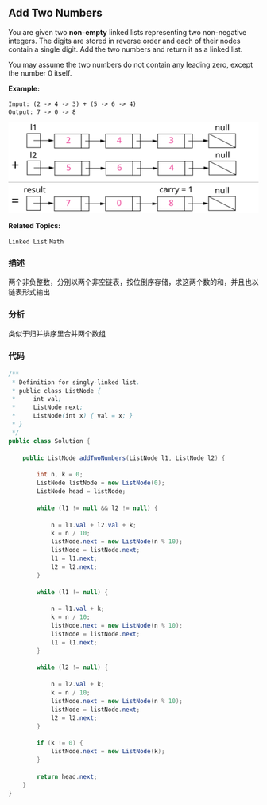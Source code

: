 ## Add Two Numbers

You are given two **non-empty** linked lists representing two non-negative integers. The digits are stored in reverse order and each of their nodes contain a single digit. Add the two numbers and return it as a linked list.

You may assume the two numbers do not contain any leading zero, except the number 0 itself.

**Example:**

```
Input: (2 -> 4 -> 3) + (5 -> 6 -> 4)
Output: 7 -> 0 -> 8
```

![](/assets/add-two-numbers.svg)

**Related Topics:**

`Linked List` `Math`

### 描述

两个非负整数，分别以两个非空链表，按位倒序存储，求这两个数的和，并且也以链表形式输出

### 分析

类似于归并排序里合并两个数组

### 代码

```java
/**
 * Definition for singly-linked list.
 * public class ListNode {
 *     int val;
 *     ListNode next;
 *     ListNode(int x) { val = x; }
 * }
 */
public class Solution {

    public ListNode addTwoNumbers(ListNode l1, ListNode l2) {

        int n, k = 0;
        ListNode listNode = new ListNode(0);
        ListNode head = listNode;

        while (l1 != null && l2 != null) {

            n = l1.val + l2.val + k;
            k = n / 10;
            listNode.next = new ListNode(n % 10);
            listNode = listNode.next;
            l1 = l1.next;
            l2 = l2.next;
        }

        while (l1 != null) {

            n = l1.val + k;
            k = n / 10;
            listNode.next = new ListNode(n % 10);
            listNode = listNode.next;
            l1 = l1.next;
        }

        while (l2 != null) {

            n = l2.val + k;
            k = n / 10;
            listNode.next = new ListNode(n % 10);
            listNode = listNode.next;
            l2 = l2.next;
        }

        if (k != 0) {
            listNode.next = new ListNode(k);
        }

        return head.next;
    }
}
```